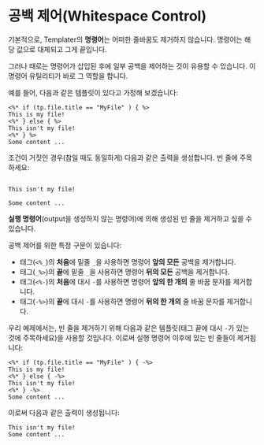 # 공백 제어(Whitespace Control)

기본적으로, Templater의 **명령어**는 어떠한 줄바꿈도 제거하지 않습니다. 명령어는 해당 값으로 대체되고 그게 끝입니다.

그러나 때로는 명령어가 삽입된 후에 일부 공백을 제어하는 것이 유용할 수 있습니다. 이 명령어 유틸리티가 바로 그 역할을 합니다.

예를 들어, 다음과 같은 템플릿이 있다고 가정해 보겠습니다:

```
<%* if (tp.file.title == "MyFile" ) { %>
This is my file!
<%* } else { %>
This isn't my file!
<%* } %>
Some content ...
```

조건이 거짓인 경우(참일 때도 동일하게) 다음과 같은 출력을 생성합니다. 빈 줄에 주목하세요:

```

This isn't my file!

Some content ...
```

**실행 명령어**(output을 생성하지 않는 명령어)에 의해 생성된 빈 줄을 제거하고 싶을 수 있습니다.

공백 제어를 위한 특정 구문이 있습니다:

- 태그(`<%_`)의 **처음**에 밑줄 `_`을 사용하면 명령어 **앞의 모든** 공백을 제거합니다.
- 태그(`_%>`)의 **끝**에 밑줄 `_`을 사용하면 명령어 **뒤의 모든** 공백을 제거합니다.
- 태그(`<%-`)의 **처음**에 대시 `-`를 사용하면 명령어 **앞의 한 개의** 줄 바꿈 문자를 제거합니다.
- 태그(`-%>`)의 **끝**에 대시 `-`를 사용하면 명령어 **뒤의 한 개의** 줄 바꿈 문자를 제거합니다.

우리 예제에서는, 빈 줄을 제거하기 위해 다음과 같은 템플릿(태그 끝에 대시 `-`가 있는 것에 주목하세요)을 사용할 것입니다. 이로써 실행 명령어 이후에 있는 빈 줄들이 제거됩니다:

```
<%* if (tp.file.title == "MyFile" ) { -%>
This is my file!
<%* } else { -%>
This isn't my file!
<%* } -%>
Some content ...
```

이로써 다음과 같은 출력이 생성됩니다:

```
This isn't my file!
Some content ...
```
